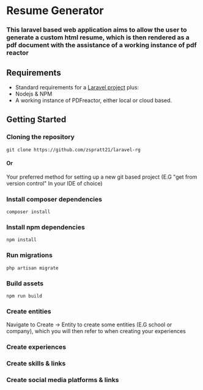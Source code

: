 # Resume Generator
### This laravel based web application aims to allow the user to generate a custom html resume, which is then rendered as a pdf document with the assistance of a working instance of pdf reactor

## Requirements
* Standard requirements for a [Laravel project](https://laravel.com/docs/10.x#your-first-laravel-project) plus:
* Nodejs & NPM
* A working instance of PDFreactor, either local or cloud based.

## Getting Started
### Cloning the repository
```
git clone https://github.com/zspratt21/laravel-rg
```
#### Or
Your preferred method for setting up a new git based project (E.G "get from version control" In your IDE of choice)

### Install composer dependencies
```
composer install
```
### Install npm dependencies
```
npm install
```
### Run migrations
```
php artisan migrate
```
### Build assets
```
npm run build
```
### Create entities
Navigate to Create -> Entity to create some entities (E.G school or company), which you will then refer to when creating your experiences

### Create experiences

### Create skills & links

### Create social media platforms & links
